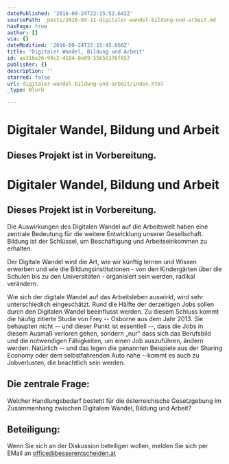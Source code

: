 ```yaml
---
datePublished: '2016-08-24T22:15:52.642Z'
sourcePath: _posts/2016-04-11-digitaler-wandel-bildung-und-arbeit.md
hasPage: true
author: []
via: {}
dateModified: '2016-08-24T22:15:45.668Z'
title: 'Digitaler Wandel, Bildung und Arbeit'
id: aa316e26-99c2-4184-8e09-55656376f657
publisher: {}
description: ''
starred: false
url: digitaler-wandel-bildung-und-arbeit/index.html
_type: Blurb

---
```

# Digitaler Wandel, Bildung und Arbeit

## Dieses Projekt ist in Vorbereitung.

# Digitaler Wandel, Bildung und Arbeit

## Dieses Projekt ist in Vorbereitung.

Die Auswirkungen des Digitalen Wandel auf die Arbeitswelt haben eine zentrale Bedeutung für die weitere Entwicklung unserer Gesellschaft. Bildung ist der Schlüssel, um Beschäftigung und Arbeitseinkommen zu erhalten.

Der Digitale Wandel wird die Art, wie wir künftig lernen und Wissen erwerben und wie die Bildungsinstitutionen - von den Kindergärten über die Schulen bis zu den Universitäten - organisiert sein werden, radikal verändern.

Wie sich der digitale Wandel auf das Arbeitsleben auswirkt, wird sehr unterschiedlich eingeschätzt. Rund die Hälfte der derzeitigen Jobs sollen durch den Digitalen Wandel beeinflusst werden. Zu diesem Schluss kommt die häufig zitierte Studie von Frey -- Osborne aus dem Jahr 2013\. Sie behaupten nicht -- und dieser Punkt ist essentiell --, dass die Jobs in diesem Ausmaß verloren gehen, sondern „nur" dass sich das Berufsbild und die notwendigen Fähigkeiten, um einen Job auszuführen, ändern werden. Natürlich -- und das legen die genannten Beispiele aus der Sharing Economy oder dem selbstfahrenden Auto nahe --kommt es auch zu Jobverlusten, die beachtlich sein werden.

## Die zentrale Frage:

Welcher Handlungsbedarf besteht für die österreichische Gesetzgebung im Zusammenhang zwischen Digitalem Wandel, Bildung und Arbeit?

## Beteiligung:

Wenn Sie sich an der Diskussion beteiligen wollen, melden Sie sich per EMail an office@besserentscheiden.at